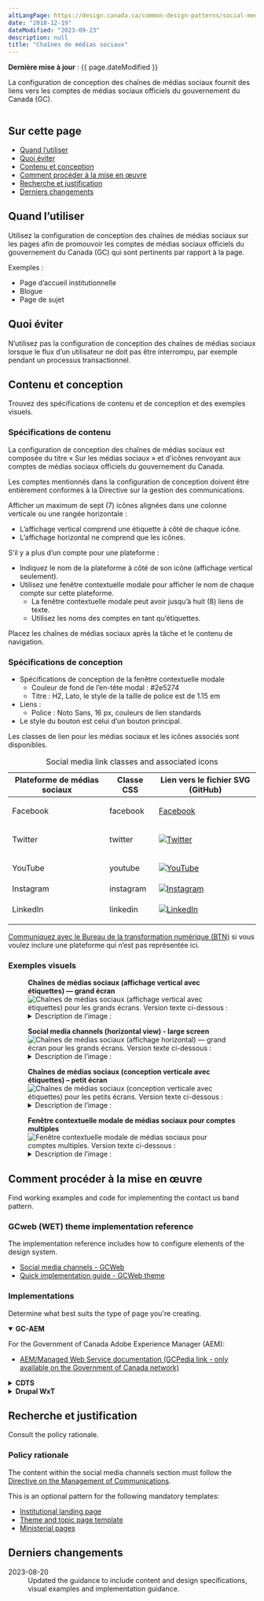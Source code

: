 ```yaml
---
altLangPage: https://design.canada.ca/common-design-patterns/social-media-channels.html
date: "2018-12-19"
dateModified: "2023-09-23"
description: null
title: "Chaînes de médias sociaux"
---
```

<p><strong>Dernière mise à jour</strong>&nbsp;: {{ page.dateModified }}</p>
<p>La configuration de conception des chaînes de médias sociaux fournit des liens vers les comptes de médias sociaux officiels du gouvernement du Canada (GC).</p>
<div class="pattern-demo mrgn-tp-lg mrgn-bttm-xl"><img src="/images/social-media-vertical-mask-fr.png" class="img-responsive" alt="" /></div>
<section>
  <h2>Sur cette page</h2>
  <ul>
    <li><a href="#utiliser">Quand l’utiliser</a></li>
    <li><a href="#eviter">Quoi éviter</a></li>
    <li><a href="#contenu">Contenu et conception</a></li>
    <li><a href="#œuvre">Comment procéder à la mise en œuvre</a></li>
    <li><a href="#recherche">Recherche et justification</a></li>
    <li><a href="#changements">Derniers changements</a></li>
  </ul>
</section>
<section id="utiliser">
  <h2>Quand l’utiliser</h2>
  <p>Utilisez la configuration de conception des chaînes de médias sociaux sur les pages afin de promouvoir les comptes de médias sociaux officiels du gouvernement du Canada (GC) qui sont pertinents par rapport à la page.</p>
  <p>Exemples :</p>
  <ul>
    <li>Page d’accueil institutionnelle</li>
    <li>Blogue</li>
    <li>Page de sujet</li>
  </ul>
</section>
<section id="eviter">
  <h2>Quoi éviter</h2>
  <p>N’utilisez pas la configuration de conception des chaînes de médias sociaux lorsque le flux d’un utilisateur ne doit pas être interrompu, par exemple pendant un processus transactionnel.</p>
</section>
<section id="contenu">
  <h2>Contenu et conception</h2>
  <p>Trouvez des spécifications de contenu et de conception et des exemples visuels.</p>
  <h3>Spécifications de contenu</h3>
  <p>La configuration de conception des chaînes de médias sociaux est composée du titre « Sur les médias sociaux » et d’icônes renvoyant aux comptes de médias sociaux officiels du gouvernement du Canada.</p>
  <p>Les comptes mentionnés dans la configuration de conception doivent être entièrement conformes à la Directive sur la gestion des communications.</p>
  <p>Afficher un maximum de sept (7) icônes alignées dans une colonne verticale ou une rangée horizontale :</p>
  <ul>
    <li>L’affichage vertical comprend une étiquette à côté de chaque icône.</li>
    <li>L’affichage horizontal ne comprend que les icônes.</li>
  </ul>
  <p>S’il y a plus d’un compte pour une plateforme :</p>
  <ul>
    <li>Indiquez le nom de la plateforme à côté de son icône (affichage vertical seulement).</li>
    <li>Utilisez une fenêtre contextuelle modale pour afficher le nom de chaque compte sur cette plateforme.
      <ul>
        <li>La fenêtre contextuelle modale peut avoir jusqu’à huit (8) liens de texte.</li>
        <li>Utilisez les noms des comptes en tant qu’étiquettes.</li>
      </ul>
    </li>
  </ul>
  <p>Placez les chaînes de médias sociaux après la tâche et le contenu de navigation.</p>
  <h3>Spécifications de conception</h3>
  <ul>
    <li>Spécifications de conception de la fenêtre contextuelle modale
      <ul>
        <li>Couleur de fond de l’en-tête modal : #2e5274</li>
        <li>Titre : H2, Lato, le style de la taille de police est de 1.15 em</li>
      </ul>
    </li>
    <li>Liens :
      <ul>
        <li>Police : Noto Sans, 16 px, couleurs de lien standards</li>
      </ul>
    </li>
    <li>Le style du bouton est celui d’un bouton principal.</li>
  </ul>
  <p>Les classes de lien pour les médias sociaux et les icônes associés sont disponibles.</p>
  <div class="row mrgn-tp-lg">
    <div class="col-md-8">
      <div class="panel panel-default">
        <table class="table table-striped" id="social-media" aria-live="polite">
          <caption class="wb-inv">
          Social media link classes and associated icons
          </caption>
          <thead>
            <tr>
              <th class="col-md-5">Plateforme de médias sociaux</th>
              <th class="col-md-6">Classe CSS</th>
              <th class="col-md-1">Lien vers le fichier SVG (GitHub)</th>
            </tr>
          </thead>
          <tbody>
            <tr>
              <td>Facebook</td>
              <td><p>facebook</p></td>
              <td class="text-center"><div class="provisional gc-followus"><a href="https://github.com/wet-boew/GCWeb/blob/master/components/gc-follow-us/assets/facebook.svg" class="facebook wb-lbx"><span class="wb-inv">Facebook</span></a><div></td>
            </tr>
            <tr>
              <td>Twitter</td>
              <td><p>twitter</p></td>
              <td class="text-center"><a href="https://github.com/wet-boew/GCWeb/blob/master/components/gc-follow-us/assets/twitter.svg"><img src="/images/social-media/twitter.svg" alt="Twitter"  class="img-responsive" /></a></td>
            </tr>
            <tr>
              <td>YouTube</td>
              <td><p>youtube</p></td>
              <td class="text-center"><a href="https://github.com/wet-boew/GCWeb/blob/master/components/gc-follow-us/assets/youtube.svg"><img src="/images/social-media/youtube.svg" alt="YouTube"  class="img-responsive" /></a></td>
            </tr>
            <tr>
              <td>Instagram</td>
              <td>instagram</td>
              <td class="text-center"><a href="https://github.com/wet-boew/GCWeb/blob/master/components/gc-follow-us/assets/linkedin.svg"><img src="/images/social-media/instagram.svg" alt="Instagram"  class="img-responsive" /></a></td>
            </tr>
            <tr>
              <td>LinkedIn</td>
              <td><p>linkedin</p></td>
              <td class="text-center"><a href="https://github.com/wet-boew/GCWeb/blob/master/components/gc-follow-us/assets/instagram.svg"><img src="/images/social-media/linkedin.svg" alt="LinkedIn"  class="img-responsive" /></a></td>
            </tr>
          </tbody>
        </table>
      </div>
    </div>
  </div>
  <p><a href="/contactez-nous/">Communiquez avec le Bureau de la transformation numérique (BTN)</a> si vous voulez inclure une plateforme qui n’est pas représentée ici.</p>
  <h3>Exemples visuels</h3>
  <div class="pattern-demo mrgn-tp-md mrgn-bttm-md">
    <figure class="mrgn-tp-md mrgn-bttm-lg">
      <figcaption><b>Chaînes de médias sociaux (affichage vertical avec étiquettes) — grand écran</b></figcaption>
      <img src="/images/social-media-vertical-mask-fr.png" class="img-responsive" alt="Chaînes de médias sociaux (affichage vertical avec étiquettes) pour les grands écrans. Version texte ci-dessous&nbsp;:" />
      <details>
        <summary class="wb-toggle" data-toggle='{"print":"on"}'>Description de l’image&nbsp;:</summary>
        <p>Les liens vers les chaînes de médias sociaux apparaissent avec le titre « Sur les médias sociaux ». On trouve sous le titre une liste verticale avec les icônes et les étiquettes associées :</p>
        <ul>
          <li>Icône de Facebook suivie du texte de l’espace réservé NomPageFacebook</li>
          <li>Icône de Twitter suivie du texte de l’espace réservé @CompteTwitter</li>
          <li>Icône de YouTube suivie du texte de l’espace réservé NomYouTube</li>
          <li>Icône d’Instagram suivie du texte de l’espace réservé NomInstagram</li>
          <li>Icône de LinkedIn suivie du texte de l’espace réservé NomLinkedIn</li>
        </ul>
      </details>
    </figure>
  </div>
  <div class="pattern-demo mrgn-tp-md mrgn-bttm-md">
    <figure class="mrgn-tp-md mrgn-bttm-lg">
      <figcaption><b>Social media channels (horizontal view) - large screen</b></figcaption>
      <img src="../images/social-media-horizontal-mask-en.png" class="img-responsive" alt="Chaînes de médias sociaux (affichage horizontal) — grand écran pour les grands écrans. Version texte ci-dessous&nbsp;:" />
      <details>
        <summary class="wb-toggle" data-toggle='{"print":"on"}'>Description de l’image&nbsp;:</summary>
        <p>Les liens vers les chaînes de médias sociaux apparaissent avec le titre « Sur les médias sociaux ».  On trouve sous le titre une liste horizontale avec les icônes associées, mais sans les étiquettes :</p>
        <ul>
          <li>Facebook</li>
          <li>Twitter</li>
          <li>Youtube</li>
          <li>Instagram</li>
          <li>LinkedIn</li>
        </ul>
      </details>
    </figure>
  </div>
  <div class="pattern-demo mrgn-tp-md mrgn-bttm-md">
    <figure class="mrgn-tp-md mrgn-bttm-lg">
      <figcaption><b>Chaînes de médias sociaux (conception verticale avec étiquettes) – petit écran</b></figcaption>
      <img src="../images/social-media-vertical-en-sm.png" class="img-responsive" alt="Chaînes de médias sociaux (conception verticale avec étiquettes) pour les petits écrans. Version texte ci-dessous&nbsp;:" />
      <details>
        <summary class="wb-toggle" data-toggle='{"print":"on"}'>Description de l’image&nbsp;:</summary>
        <p>Les liens vers les chaînes de médias sociaux apparaissent avec le titre « Sur les médias sociaux ». Les liens sont organisés dans une liste à puces avec les icônes et les étiquettes associées :</p>
        <ul>
          <li>Facebook icon followed by the placeholder text FacebookPageName</li>
          <li>Twitter icon followed by the placeholder text @TwitterAccount</li>
          <li>Youtube icon followed by the placeholder text YouTubeName</li>
          <li>Instagram icon followed by the placeholder text InstagramName</li>
          <li>LinkedIn icon followed by the placeholder text LinkedInName</li>
        </ul>
      </details>
    </figure>
  </div>
  <div class="pattern-demo mrgn-tp-md mrgn-bttm-md">
    <figure class="mrgn-tp-md mrgn-bttm-lg">
      <figcaption><b>Fenêtre contextuelle modale de médias sociaux pour comptes multiples</b></figcaption>
      <img src="../images/social-media-lightbox-fr.png" class="img-responsive" alt="Fenêtre contextuelle modale de médias sociaux pour comptes multiples.  Version texte ci-dessous&nbsp;:" />
      <details>
        <summary class="wb-toggle" data-toggle='{"print":"on"}'>Description de l’image&nbsp;:</summary>
        <p>Une fenêtre contextuelle superposée pour afficher de multiples comptes Facebook. Un titre indique la plateforme de médias sociaux, tandis que deux liens intitulés [Titre du premier compte Facebook] et [Titre du deuxième compte Facebook] se trouvent en dessous. La fenêtre modale est dotée d’un bouton de fermeture et d’un X dans le coin pour fermer la composante modale.</p>
      </details>
    </figure>
  </div>
</section>
<section id="œuvre">
  <h2>Comment procéder à la mise en œuvre</h2>
  <p>Find working examples and code for implementing the contact us band pattern.</p>
  <h3>GCweb (WET) theme implementation reference</h3>
  <p>The implementation reference includes how to configure elements of the design system.</p>
  <ul>
    <li><a href="">Social media channels - GCWeb</a></li>
    <li><a href="https://wet-boew.github.io/GCWeb/docs/implementing-en.html">Quick implementation guide - GCWeb theme</a></li>
  </ul>
  <h3>Implementations</h3>
  <p>Determine what best suits the type of page you're creating.</p>
  <div class="row">
    <div class="col-md-8">
      <div class="wb-tabs mrgn-tp-lg">
        <div class="tabpanels">
          <details id="004" open="open">
            <summary><strong>GC-AEM</strong></summary>
            <p class="mrgn-tp-lg">For the Government of Canada Adobe Experience Manager (AEM):</p>
            <ul>
              <li><a href="https://www.gcpedia.gc.ca/wiki/AEM_GC-specific_Documentation_6.5">AEM/Managed Web Service documentation (GCPedia link - only available on the Government of Canada network)</a></li>
            </ul>
          </details>
          <details id="005">
            <summary><strong>CDTS</strong></summary>
            <p class="mrgn-tp-lg">For the Centrally Deployed Templates Solution (CDTS):</p>
            <ul>
              <li><a href="https://cenw-wscoe.github.io/sgdc-cdts/docs/index-en.html">CDTS documentation</a></li>
            </ul>
          </details>
          <details id="006">
            <summary><strong>Drupal WxT</strong></summary>
            <p class="mrgn-tp-lg">For Drupal WxT:</p>
            <ul>
              <li><a href="https://drupalwxt.github.io/en/">Drupal WxT documentation</a></li>
            </ul>
          </details>
        </div>
      </div>
    </div>
  </div>
</section>
<section id="recherche">
  <h2>Recherche et justification</h2>
  <p>Consult the policy rationale.</p>
  <h3>Policy rationale</h3>
  <p>The content within the social media channels section must follow the <a href="https://www.tbs-sct.canada.ca/pol/doc-eng.aspx?id=30682">Directive on the Management of Communications</a>.</p>
  <p>This is an optional pattern for the following mandatory templates:</p>
  <ul>
    <li><a href="">Institutional landing page</a></li>
    <li><a href="https://design.canada.ca/mandatory-templates/theme-topic.html">Theme and topic page template</a></li>
    <li><a href="https://design.canada.ca/mandatory-templates/ministerial-profile-pages.html">Ministerial pages</a></li>
  </ul>
</section>
<section id="changements">
  <h2>Derniers changements</h2>
  <dl class="dl-horizontal">
    <dt>
      <time datetime="2023-08-13" class="link-muted">2023-08-20</time>
    </dt>
    <dd>Updated the guidance to include content and design specifications, visual examples and implementation guidance.</dd>
  </dl>
</section>
